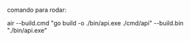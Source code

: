 comando para rodar:

air --build.cmd "go build -o ./bin/api.exe ./cmd/api" --build.bin "./bin/api.exe"
